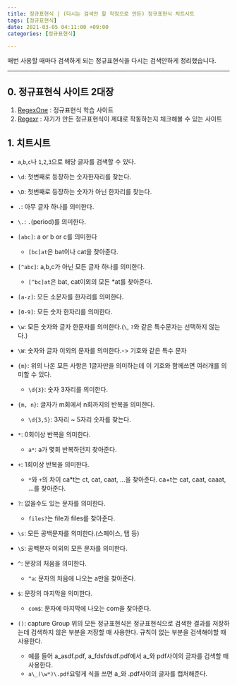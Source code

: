 ```yaml
---
title: 정규표현식 | (다시는 검색안 할 작정으로 만든) 정규표현식 치트시트
tags: [정규표현식]
date: 2021-03-05 04:11:00 +09:00
categories: [정규표현식]

---
```


매번 사용할 때마다 검색하게 되는 정규표현식을 다시는 검색안하게 정리했습니다.

<!--more-->
---


## 0. 정규표현식 사이트 2대장

1. [RegexOne](https://regexone.com/lesson/capturing_groups) : 정규표현식 학습 사이트
2. [Regexr](https://regexr.com/) : 자기가 만든 정규표현식이 제대로 작동하는지 체크해볼 수 있는 사이트


## 1. 치트시트
- `a`,`b`,`c`나 `1`,`2`,`3`으로 해당 글자를 검색할 수 있다.
- `\d`: 첫번째로 등장하는 숫자한자리를 찾는다.
- `\D`: 첫번째로 등장하는 숫자가 아닌 한자리를 찾는다.
- `.`: 아무 글자 하나를 의미한다.
- `\.`: `.`(period)를 의미한다.
- `[abc]`: a or b or c를 의미한다
  - `[bc]at`은 bat이나 cat을 찾아준다.
- `[^abc]`: a,b,c가 아닌 모든 글자 하나를 의미한다.
  - `[^bc]at`은 bat, cat이외의 모든 *at를 찾아준다.
- `[a-z]`: 모든 소문자를 한자리를 의미한다.
- `[0-9]`: 모든 숫자 한자리를 의미한다.
- `\w`: 모든 숫자와 글자 한문자를 의미한다.(`\`, `?`와 같은 특수문자는 선택하지 않는다.)
- `\W`: 숫자와 글자 이외의 문자를 의미한다.-> 기호와 같은 특수 문자
- `{m}`: 위의 나온 모든 사항은 1글자만을 의미하는데 이 기호와 함께쓰면 여러개를 의미할 수 있다.
  - `\d{3}`: 숫자 3자리를 의미한다.
- `{m, n}`: 글자가 m회에서 n회까지의 반복을 의미한다.
  - `\d{3,5}`: 3자리 ~ 5자리 숫자를 찾는다.
- `*`: 0회이상 반복을 의미한다.
  - `a*`: a가 몇회 반복하던지 찾아준다.
- `+`: 1회이상 반복을 의미한다.
  - `*`와 `+`의 차이
ca*t는 ct, cat, caat, ...을 찾아준다.
ca+t는 cat, caat, caaat, ...를 찾아준다.

- `?`: 없을수도 있는 문자를 의미한다.
  - `files?`는 file과 files를 찾아준다.
- `\s`: 모든 공백문자를 의미한다.(스페이스, 탭 등)
- `\S`: 공백문자 이외의 모든 문자를 의미한다.
- `^`: 문장의 처음을 의미한다.
  - `^a`: 문자의 처음에 나오는 a만을 찾아준다.
- `$`: 문장의 마지막을 의미한다.
  - `com$`: 문자에 마지막에 나오는 com을 찾아준다.
- `()`: capture Group
  위의 모든 정규표현식은 정규표현식으로 검색한 결과를 저장하는데 검색하지 않은 부분을 저장할 때 사용한다.
  규칙이 없는 부분을 검색해야할 때 사용한다.
  
  - 예를 들어 a_asdf.pdf, a_fdsfdsdf.pdf에서 a_와 pdf사이의 글자를 검색할 때사용한다.
  - `a\_(\w*)\.pdf`요렇게 식을 쓰면 a_와 .pdf사이의 글자를 캡처해준다.
  

  
